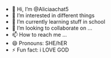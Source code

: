 - 👋 Hi, I’m @Aliciaachat5
- 👀 I’m interested in different things
- 🌱 I’m currently learning stuff in school
- 💞️ I’m looking to collaborate on ...
- 📫 How to reach me ...
- 😄 Pronouns: SHE/hER
- ⚡ Fun fact: i LOVE GOD

<!---
Aliciaachat5/Aliciaachat5 is a ✨ special ✨ repository because its `README.md` (this file) appears on your GitHub profile.
You can click the Preview link to take a look at your changes.
--->
